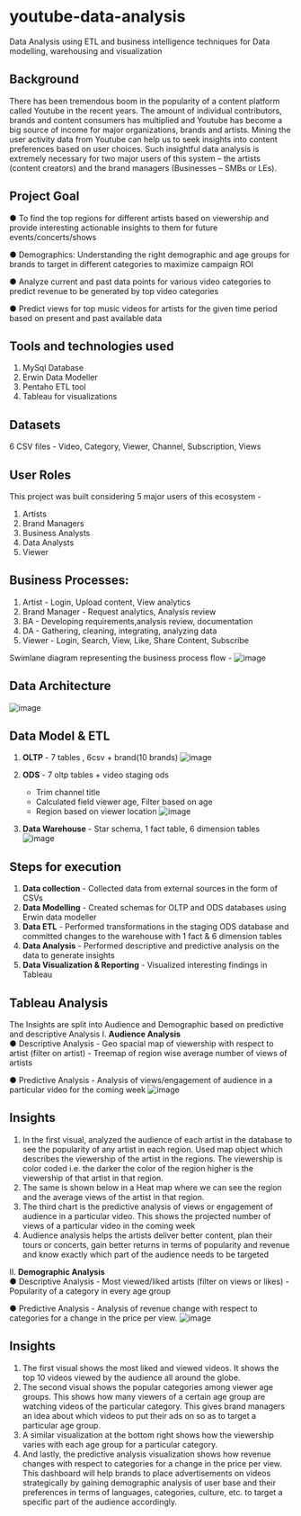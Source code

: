 # youtube-data-analysis
Data Analysis using ETL and business intelligence techniques for Data modelling, warehousing and visualization


## Background

There has been tremendous boom in the popularity of a content platform called Youtube in the recent years. The amount of individual contributors, brands and content consumers has multiplied and Youtube has become a big source of income for major organizations, brands and artists. Mining the user activity data from Youtube can help us to seek insights into content preferences based on user choices. Such insightful data analysis is extremely necessary for two major users of this system – the artists (content creators) and the brand managers (Businesses – SMBs or LEs). 


## Project Goal
● To find the top regions for different artists based on viewership and provide interesting actionable insights to them for future events/concerts/shows

● Demographics: Understanding the right demographic and age groups for brands to  target in different categories to maximize campaign ROI

● Analyze current and past data points for various video categories to predict revenue to be generated by top video categories

● Predict views for top music videos for artists for the given time period based on present and past available data


## Tools and technologies used
1. MySql Database
2. Erwin Data Modeller
3. Pentaho ETL tool
4. Tableau for visualizations


## Datasets 
6 CSV files - Video,  Category, Viewer, Channel, Subscription, Views


## User Roles
This project was built considering 5 major users of this ecosystem -
1. Artists
2. Brand Managers
3. Business Analysts
4. Data Analysts
5. Viewer


## Business Processes: 
1. Artist - Login, Upload content, View analytics
2. Brand Manager -  Request analytics, Analysis review
3. BA - Developing requirements,analysis review, documentation
4. DA - Gathering, cleaning, integrating, analyzing data
5. Viewer - Login, Search, View, Like, Share Content, Subscribe

Swimlane diagram representing the business process flow -
![image](https://github.com/harshadakulkarni1510/youtube-data-analysis/assets/158090021/74ba780a-ef12-4d98-aaf8-d048c95561d0)


## Data Architecture
![image](https://github.com/harshadakulkarni1510/youtube-data-analysis/assets/158090021/81f07c69-8d20-42a5-9df7-f0355c5a3cad)


## Data Model & ETL
1. **OLTP** -  7 tables , 6csv + brand(10 brands)
   ![image](https://github.com/harshadakulkarni1510/youtube-data-analysis/assets/158090021/5ef1204e-a121-4a20-a4d1-f7d5d28a8c45)

3. **ODS** -  7 oltp tables + video staging ods
    - Trim channel title
    - Calculated field viewer age, Filter based on age
    - Region based on viewer location
   ![image](https://github.com/harshadakulkarni1510/youtube-data-analysis/assets/158090021/d6e392fd-6154-4640-85a7-552378c5a7e2)

3. **Data Warehouse** -  Star schema, 1 fact table, 6 dimension tables
   ![image](https://github.com/harshadakulkarni1510/youtube-data-analysis/assets/158090021/1efdc691-23f0-4385-8fc6-0e0a24ab5345)

   
## Steps for execution


1. **Data collection** - Collected data from external sources in the form of CSVs
2. **Data Modelling** - Created schemas for OLTP and ODS databases using Erwin data modeller
3. **Data ETL** -  Performed transformations in the staging ODS database and committed changes to the warehouse with 1 fact & 6 dimension tables
4. **Data Analysis** - Performed descriptive and predictive analysis on the data to generate insights
5. **Data Visualization & Reporting** - Visualized interesting findings in Tableau


## Tableau Analysis
The Insights are split into Audience and Demographic based on predictive and descriptive Analysis
I. **Audience Analysis**  
   ● Descriptive Analysis
      - Geo spacial map of viewership with respect to artist (filter on artist)
      - Treemap of region wise average number of views of artists  

   ● Predictive Analysis
      - Analysis of views/engagement of audience in a particular video for the coming week
![image](https://github.com/harshadakulkarni1510/youtube-data-analysis/assets/158090021/455d4022-e15a-4ad7-b774-73fb9a4d00b3)


## Insights
1. In the first visual, analyzed the audience of each artist in the database to see the popularity of any artist in each region. Used map object which describes the viewership of the artist in the regions. The viewership is color coded i.e. the darker the color of the region higher is the viewership of that artist in that region. 
2. The same is shown below in a Heat map where we can see the region and the average views of the artist in that region. 
3. The third chart is the predictive analysis of views or engagement of audience in a particular video. This shows the projected number of views of a particular 
video in the coming week
4. Audience analysis helps the artists deliver better content, plan their tours or concerts, gain better returns in terms of popularity and revenue and know exactly which part of the audience needs to be targeted


     
II. **Demographic Analysis**  
   ● Descriptive Analysis
      - Most viewed/liked artists  (filter on views or likes)
      - Popularity of a category in every age group
  
   ● Predictive Analysis
      - Analysis of revenue change with respect to categories for a change in the price per view.
![image](https://github.com/harshadakulkarni1510/youtube-data-analysis/assets/158090021/d736789b-f955-4ff3-b121-8f8b1749bdcf)


## Insights
1. The first visual shows the most liked and viewed videos. It shows the 
top 10 videos viewed by the audience all around the globe.
2. The second visual shows the popular categories among viewer age groups. This shows how many viewers of a certain age group are watching videos of the particular category. This gives brand managers an idea about which videos to put their ads on so as to target a particular age group.
3. A similar visualization at the bottom right shows how the viewership varies with each age group for a particular category.
4. And lastly, the predictive analysis visualization shows how revenue changes with respect to categories for a change in the price per view. This dashboard will help brands to place advertisements on videos strategically by gaining demographic analysis of user base and their preferences in terms of languages, categories, culture, etc. to target a specific part of the audience accordingly.







